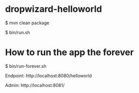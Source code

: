 dropwizard-helloworld
=====================

$ mvn clean package

$ bin/run.sh 

# How to run the app the forever
$ bin/run-forever.sh

Endpoint: http://localhost:8080/helloworld

Admin: http://localhost:8081/

